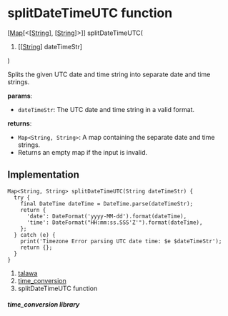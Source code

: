 
<div>

# splitDateTimeUTC function

</div>


[[Map](https://api.flutter.dev/flutter/dart-core/Map-class.html)[\<[[String](https://api.flutter.dev/flutter/dart-core/String-class.html)],
[[String](https://api.flutter.dev/flutter/dart-core/String-class.html)]\>]]
splitDateTimeUTC(

1.  [[[String](https://api.flutter.dev/flutter/dart-core/String-class.md)]
    dateTimeStr]

)



Splits the given UTC date and time string into separate date and time
strings.

**params**:

-   `dateTimeStr`: The UTC date and time string in a valid format.

**returns**:

-   `Map<String, String>`: A map containing the separate date and time
    strings.
-   Returns an empty map if the input is invalid.



## Implementation

``` language-dart
Map<String, String> splitDateTimeUTC(String dateTimeStr) {
  try {
    final DateTime dateTime = DateTime.parse(dateTimeStr);
    return {
      'date': DateFormat('yyyy-MM-dd').format(dateTime),
      'time': DateFormat("HH:mm:ss.SSS'Z'").format(dateTime),
    };
  } catch (e) {
    print('Timezone Error parsing UTC date time: $e $dateTimeStr');
    return {};
  }
}
```







1.  [talawa](../index.md)
2.  [time_conversion](../utils_time_conversion/)
3.  splitDateTimeUTC function

##### time_conversion library







